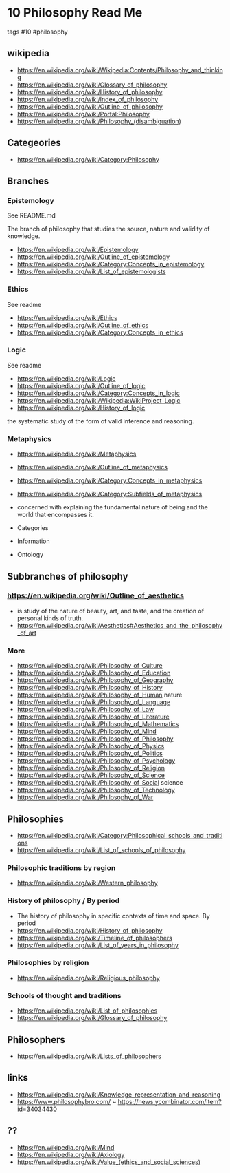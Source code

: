 # 10 Philosophy Read Me

tags #10 #philosophy

## wikipedia

* https://en.wikipedia.org/wiki/Wikipedia:Contents/Philosophy_and_thinking
* https://en.wikipedia.org/wiki/Glossary_of_philosophy
* https://en.wikipedia.org/wiki/History_of_philosophy
* https://en.wikipedia.org/wiki/Index_of_philosophy
* https://en.wikipedia.org/wiki/Outline_of_philosophy
* https://en.wikipedia.org/wiki/Portal:Philosophy
* https://en.wikipedia.org/wiki/Philosophy_(disambiguation)

## Categeories

* https://en.wikipedia.org/wiki/Category:Philosophy


## Branches

### Epistemology

See README.md

The branch of philosophy that studies the source, nature and validity of knowledge.

* https://en.wikipedia.org/wiki/Epistemology
* https://en.wikipedia.org/wiki/Outline_of_epistemology
* https://en.wikipedia.org/wiki/Category:Concepts_in_epistemology
* https://en.wikipedia.org/wiki/List_of_epistemologists


### Ethics

See readme

* https://en.wikipedia.org/wiki/Ethics
* https://en.wikipedia.org/wiki/Outline_of_ethics
* https://en.wikipedia.org/wiki/Category:Concepts_in_ethics

### Logic

See readme

* https://en.wikipedia.org/wiki/Logic
* https://en.wikipedia.org/wiki/Outline_of_logic
* https://en.wikipedia.org/wiki/Category:Concepts_in_logic
* https://en.wikipedia.org/wiki/Wikipedia:WikiProject_Logic
* https://en.wikipedia.org/wiki/History_of_logic

the systematic study of the form of valid inference and reasoning.

### Metaphysics

* https://en.wikipedia.org/wiki/Metaphysics
* https://en.wikipedia.org/wiki/Outline_of_metaphysics
* https://en.wikipedia.org/wiki/Category:Concepts_in_metaphysics
* https://en.wikipedia.org/wiki/Category:Subfields_of_metaphysics

* concerned with explaining the fundamental nature of being and the world that encompasses it.
* Categories
* Information
* Ontology


## Subbranches of philosophy

### https://en.wikipedia.org/wiki/Outline_of_aesthetics

* is study of the nature of beauty, art, and taste, and the creation of personal kinds of truth.
* https://en.wikipedia.org/wiki/Aesthetics#Aesthetics_and_the_philosophy_of_art

### More

* https://en.wikipedia.org/wiki/Philosophy_of_Culture
* https://en.wikipedia.org/wiki/Philosophy_of_Education
* https://en.wikipedia.org/wiki/Philosophy_of_Geography
* https://en.wikipedia.org/wiki/Philosophy_of_History
* https://en.wikipedia.org/wiki/Philosophy_of_Human nature
* https://en.wikipedia.org/wiki/Philosophy_of_Language
* https://en.wikipedia.org/wiki/Philosophy_of_Law
* https://en.wikipedia.org/wiki/Philosophy_of_Literature
* https://en.wikipedia.org/wiki/Philosophy_of_Mathematics
* https://en.wikipedia.org/wiki/Philosophy_of_Mind
* https://en.wikipedia.org/wiki/Philosophy_of_Philosophy
* https://en.wikipedia.org/wiki/Philosophy_of_Physics
* https://en.wikipedia.org/wiki/Philosophy_of_Politics
* https://en.wikipedia.org/wiki/Philosophy_of_Psychology
* https://en.wikipedia.org/wiki/Philosophy_of_Religion
* https://en.wikipedia.org/wiki/Philosophy_of_Science
* https://en.wikipedia.org/wiki/Philosophy_of_Social science
* https://en.wikipedia.org/wiki/Philosophy_of_Technology
* https://en.wikipedia.org/wiki/Philosophy_of_War


## Philosophies

* https://en.wikipedia.org/wiki/Category:Philosophical_schools_and_traditions
* https://en.wikipedia.org/wiki/List_of_schools_of_philosophy

### Philosophic traditions by region

* https://en.wikipedia.org/wiki/Western_philosophy


### History of philosophy / By period

* The history of philosophy in specific contexts of time and space.
By period
* https://en.wikipedia.org/wiki/History_of_philosophy
* https://en.wikipedia.org/wiki/Timeline_of_philosophers
* https://en.wikipedia.org/wiki/List_of_years_in_philosophy


### Philosophies by religion

* https://en.wikipedia.org/wiki/Religious_philosophy

### Schools of thought and traditions

* https://en.wikipedia.org/wiki/List_of_philosophies
* https://en.wikipedia.org/wiki/Glossary_of_philosophy


## Philosophers

* https://en.wikipedia.org/wiki/Lists_of_philosophers


## links

* https://en.wikipedia.org/wiki/Knowledge_representation_and_reasoning
* https://www.philosophybro.com/ ~ https://news.ycombinator.com/item?id=34034430


## ??

* https://en.wikipedia.org/wiki/Mind
* https://en.wikipedia.org/wiki/Axiology
* https://en.wikipedia.org/wiki/Value_(ethics_and_social_sciences)
